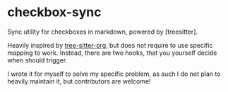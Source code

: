 # checkbox-sync

Sync utility for checkboxes in markdown, powered by [treesitter].

Heavily inspired by [tree-sitter-org], but does not require to use specific
mapping to work. Instead, there are two hooks, that you yourself decide when
should trigger.

I wrote it for myself to solve my specific problem, as such I do not plan to
heavily maintain it, but contributors are welcome!

[tree-sitter]: https://tree-sitter.github.io/tree-sitter/
[tree-sitter-org]: https://github.com/emiasims/tree-sitter-org
